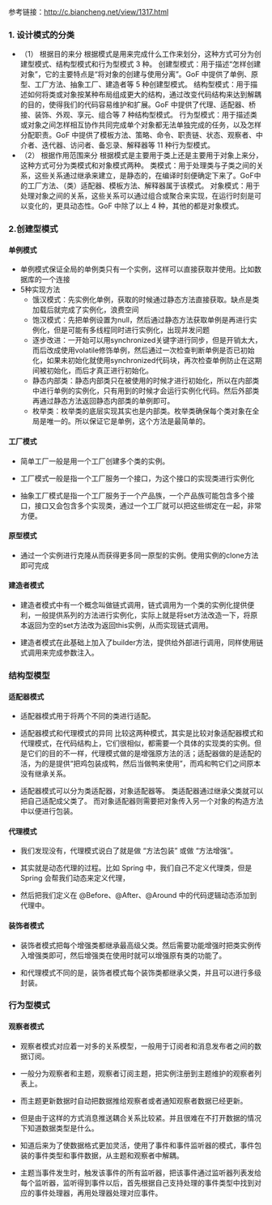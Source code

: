 参考链接：http://c.biancheng.net/view/1317.html
### 1. 设计模式的分类
- （1） 根据目的来分
根据模式是用来完成什么工作来划分，这种方式可分为创建型模式、结构型模式和行为型模式 3 种。
创建型模式：用于描述“怎样创建对象”，它的主要特点是“将对象的创建与使用分离”。GoF 中提供了单例、原型、工厂方法、抽象工厂、建造者等 5 种创建型模式。
结构型模式：用于描述如何将类或对象按某种布局组成更大的结构，通过改变代码结构来达到解耦的目的，使得我们的代码容易维护和扩展。GoF 中提供了代理、适配器、桥接、装饰、外观、享元、组合等 7 种结构型模式。
行为型模式：用于描述类或对象之间怎样相互协作共同完成单个对象都无法单独完成的任务，以及怎样分配职责。GoF 中提供了模板方法、策略、命令、职责链、状态、观察者、中介者、迭代器、访问者、备忘录、解释器等 11 种行为型模式。
- （2） 根据作用范围来分
根据模式是主要用于类上还是主要用于对象上来分，这种方式可分为类模式和对象模式两种。
类模式：用于处理类与子类之间的关系，这些关系通过继承来建立，是静态的，在编译时刻便确定下来了。GoF中的工厂方法、（类）适配器、模板方法、解释器属于该模式。
对象模式：用于处理对象之间的关系，这些关系可以通过组合或聚合来实现，在运行时刻是可以变化的，更具动态性。GoF 中除了以上 4 种，其他的都是对象模式。
### 2.创建型模式

#### 单例模式
- 单例模式保证全局的单例类只有一个实例，这样可以直接获取并使用。比如数据库的一个连接
- 5种实现方法
    - 饿汉模式：先实例化单例，获取的时候通过静态方法直接获取。缺点是类加载后就完成了实例化，浪费空间
    - 饱汉模式：先把单例设置为null，然后通过静态方法获取单例是再进行实例化，但是可能有多线程同时进行实例化，出现并发问题
    - 逐步改进：一开始可以用synchronized关键字进行同步，但是开销太大，而后改成使用volatile修饰单例，然后通过一次检查判断单例是否已初始化，如果未初始化就使用synchronized代码块，再次检查单例防止在这期间被初始化，而后才真正进行初始化。
    - 静态内部类：静态内部类只在被使用的时候才进行初始化，所以在内部类中进行单例的实例化，只有用到的时候才会运行实例化代码。然后外部类再通过静态方法返回静态内部类的单例即可。
    - 枚举类：枚举类的底层实现其实也是内部类。枚举类确保每个类对象在全局是唯一的。所以保证它是单例，这个方法是最简单的。

#### 工厂模式
- 简单工厂一般是用一个工厂创建多个类的实例。

- 工厂模式一般是指一个工厂服务一个接口，为这个接口的实现类进行实例化

- 抽象工厂模式是指一个工厂服务于一个产品族，一个产品族可能包含多个接口，接口又会包含多个实现类，通过一个工厂就可以把这些绑定在一起，非常方便。

#### 原型模式
- 通过一个实例进行克隆从而获得更多同一原型的实例。使用实例的clone方法即可完成

#### 建造者模式
- 建造者模式中有一个概念叫做链式调用，链式调用为一个类的实例化提供便利，一般提供系列的方法进行实例化，实际上就是将set方法改造一下，将原本返回为空的set方法改为返回this实例，从而实现链式调用。

- 建造者模式在此基础上加入了builder方法，提供给外部进行调用，同样使用链式调用来完成参数注入。

### 结构型模型

#### 适配器模式
- 适配器模式用于将两个不同的类进行适配。

- 适配器模式和代理模式的异同
    比较这两种模式，其实是比较对象适配器模式和代理模式，在代码结构上，它们很相似，都需要一个具体的实现类的实例。但是它们的目的不一样，代理模式做的是增强原方法的活；适配器做的是适配的活，为的是提供“把鸡包装成鸭，然后当做鸭来使用”，而鸡和鸭它们之间原本没有继承关系。

- 适配器模式可以分为类适配器，对象适配器等。
    类适配器通过继承父类就可以把自己适配成父类了。
    而对象适配器则需要把对象传入另一个对象的构造方法中以便进行包装。

#### 代理模式
- 我们发现没有，代理模式说白了就是做 “方法包装” 或做 “方法增强”。

- 其实就是动态代理的过程。比如 Spring 中，我们自己不定义代理类，但是 Spring 会帮我们动态来定义代理，

- 然后把我们定义在 @Before、@After、@Around 中的代码逻辑动态添加到代理中。

#### 装饰者模式
- 装饰者模式把每个增强类都继承最高级父类。然后需要功能增强时把类实例传入增强类即可，然后增强类在使用时就可以增强原有类的功能了。

- 和代理模式不同的是，装饰者模式每个装饰类都继承父类，并且可以进行多级封装。

### 行为型模式

#### 观察者模式
- 观察者模式对应着一对多的关系模型，一般用于订阅者和消息发布者之间的数据订阅。

- 一般分为观察者和主题，观察者订阅主题，把实例注册到主题维护的观察者列表上。

- 而主题更新数据时自动把数据推给观察者或者通知观察者数据已经更新。

- 但是由于这样的方式消息推送耦合关系比较紧。并且很难在不打开数据的情况下知道数据类型是什么。

- 知道后来为了使数据格式更加灵活，使用了事件和事件监听器的模式，事件包装的事件类型和事件数据，从主题和观察者中解耦。

- 主题当事件发生时，触发该事件的所有监听器，把该事件通过监听器列表发给每个监听器，监听得到事件以后，首先根据自己支持处理的事件类型中找到对应的事件处理器，再用处理器处理对应事件。